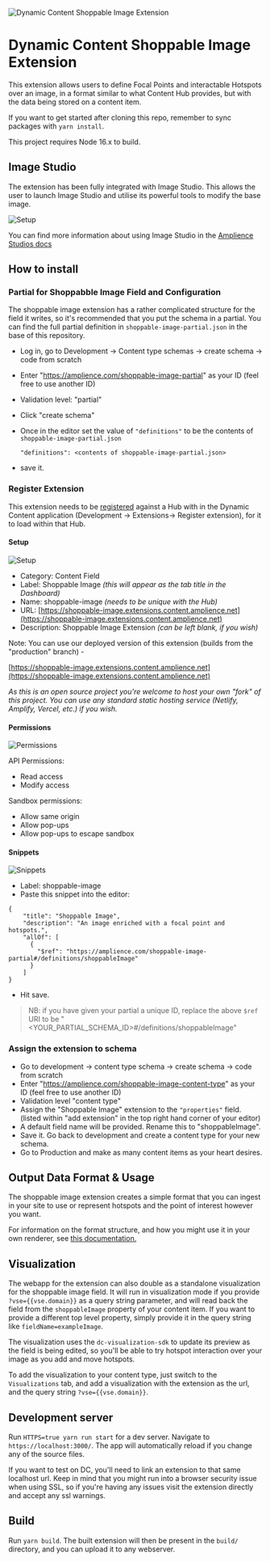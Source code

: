 ![Dynamic Content Shoppable Image Extension](media/screenshot.png)

# Dynamic Content Shoppable Image Extension

This extension allows users to define Focal Points and interactable Hotspots over an image, in a format similar to what Content Hub provides, but with the data being stored on a content item.

If you want to get started after cloning this repo, remember to sync packages with `yarn install`.

This project requires Node 16.x to build.

## Image Studio

The extension has been fully integrated with Image Studio. This allows the user to launch Image Studio and utilise its powerful tools to modify the base image.

![Setup](media/edit-in-image-studio.png)

You can find more information about using Image Studio in the [Amplience Studios docs](https://amplience.com/developers/docs/amplience-studios/)


## How to install

### Partial for Shoppabble Image Field and Configuration

The shoppable image extension has a rather complicated structure for the field it writes, so it's recommended that you put the schema in a partial. You can find the full partial definition in `shoppable-image-partial.json` in the base of this repository.

- Log in, go to Development -> Content type schemas -> create schema -> code from scratch
- Enter "https://amplience.com/shoppable-image-partial" as your ID (feel free to use another ID)
- Validation level: "partial"
- Click "create schema"
- Once in the editor set the value of `"definitions"` to be the contents of `shoppable-image-partial.json`

  ```
  "definitions": <contents of shoppable-image-partial.json>
  ```

- save it.

### Register Extension

This extension needs to be [registered](https://amplience.com/docs/development/registeringextensions.html) against a Hub with in the Dynamic Content application (Development -> Extensions-> Register extension), for it to load within that Hub.

#### Setup

![Setup](media/setup.png)

- Category: Content Field
- Label: Shoppable Image _(this will appear as the tab title in the Dashboard)_
- Name: shoppable-image _(needs to be unique with the Hub)_
- URL: [https://shoppable-image.extensions.content.amplience.net](https://shoppable-image.extensions.content.amplience.net)
- Description: Shoppable Image Extension _(can be left blank, if you wish)_

Note:
You can use our deployed version of this extension (builds from the "production" branch) -

[https://shoppable-image.extensions.content.amplience.net](https://shoppable-image.extensions.content.amplience.net)

_As this is an open source project you're welcome to host your own "fork" of this project. You can use any standard static hosting service (Netlify, Amplify, Vercel, etc.) if you wish._

#### Permissions

![Permissions](media/permissions.png)

API Permissions:

- Read access
- Modify access

Sandbox permissions:

- Allow same origin
- Allow pop-ups
- Allow pop-ups to escape sandbox

#### Snippets
![Snippets](media/snippets.png)
- Label: shoppable-image
- Paste this snippet into the editor:
```
{
    "title": "Shoppable Image",
    "description": "An image enriched with a focal point and hotspots.",
    "allOf": [
      {
        "$ref": "https://amplience.com/shoppable-image-partial#/definitions/shoppableImage"
      }
    ]
}
```
- Hit save.

>NB: if you have given your partial a unique ID, replace the above `$ref` URI to be "<YOUR_PARTIAL_SCHEMA_ID>#/definitions/shoppableImage"

### Assign the extension to schema

- Go to development -> content type schema -> create schema -> code from scratch
- Enter "https://amplience.com/shoppable-image-content-type" as your ID (feel free to use another ID)
- Validation level "content type"
-  Assign the "Shoppable Image" extension to the `"properties"` field. (listed within "add extension" in the top right hand corner of your editor)
- A default field name will be provided. Rename this to "shoppableImage".
- Save it. Go back to development and create a content type for your new schema.
- Go to Production and make as many content items as your heart desires.

## Output Data Format & Usage

The shoppable image extension creates a simple format that you can ingest in your site to use or represent hotspots and the point of interest however you want.

For information on the format structure, and how you might use it in your own renderer, see [this documentation.](docs/FORMAT-USAGE.md)

## Visualization

The webapp for the extension can also double as a standalone visualization for the shoppable image field. It will run in visualization mode if you provide `?vse={{vse.domain}}` as a query string parameter, and will read back the field from the `shoppableImage` property of your content item. If you want to provide a different top level property, simply provide it in the query string like `fieldName=exampleImage`.

The visualization uses the `dc-visualization-sdk` to update its preview as the field is being edited, so you'll be able to try hotspot interaction over your image as you add and move hotspots.

To add the visualization to your content type, just switch to the `Visualizations` tab, and add a visualization with the extension as the url, and the query string `?vse={{vse.domain}}`.

## Development server

Run `HTTPS=true yarn run start` for a dev server. Navigate to `https://localhost:3000/`. The app will automatically reload if you change any of the source files.

If you want to test on DC, you'll need to link an extension to that same localhost url. Keep in mind that you might run into a browser security issue when using SSL, so if you're having any issues visit the extension directly and accept any ssl warnings.

## Build

Run `yarn build`. The built extension will then be present in the `build/` directory, and you can upload it to any webserver.
